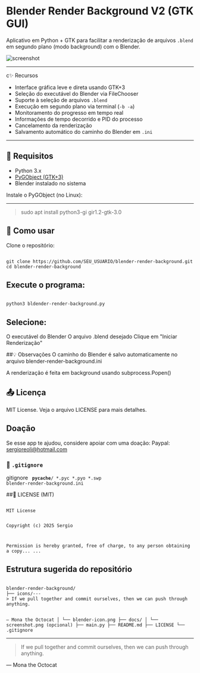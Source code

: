 # Blender Render Background V2 (GTK GUI)

Aplicativo em Python + GTK para facilitar a renderização de arquivos `.blend` em segundo plano (modo background) com o Blender.

![screenshot](docs/screenshot.png) <!-- opcional se quiser colocar uma imagem -->

---

c✨ Recursos

- Interface gráfica leve e direta usando GTK+3
- Seleção do executável do Blender via FileChooser
- Suporte à seleção de arquivos `.blend`
- Execução em segundo plano via terminal (`-b -a`)
- Monitoramento do progresso em tempo real
- Informações de tempo decorrido e PID do processo
- Cancelamento da renderização
- Salvamento automático do caminho do Blender em `.ini`

---

## 🔧 Requisitos

- Python 3.x
- [PyGObject (GTK+3)](https://pygobject.readthedocs.io/en/latest/)
- Blender instalado no sistema

Instale o PyGObject (no Linux):

---
> sudo apt install python3-gi gir1.2-gtk-3.0

## 🚀 Como usar
Clone o repositório:

<code>
git clone https://github.com/SEU_USUARIO/blender-render-background.git
cd blender-render-background
</code>

## Execute o programa:

<code>
python3 bldender-render-background.py
</code>  

## Selecione:

O executável do Blender
O arquivo .blend desejado
Clique em "Iniciar Renderização"

##💡 Observações
O caminho do Blender é salvo automaticamente no arquivo blender-render-background.ini

A renderização é feita em background usando subprocess.Popen()

## 📤 Licença
MIT License. Veja o arquivo LICENSE para mais detalhes.

## Doação
Se esse app te ajudou, considere apoiar com uma doação:
Paypal: sergioreoli@hotmail.com

### 📄 `.gitignore`
gitignore
<code>
__pycache__/
*.pyc
*.pyo
*.swp
blender-render-background.ini
</code>

##📄 LICENSE (MIT)

<code>
MIT License

Copyright (c) 2025 Sergio

Permission is hereby granted, free of charge, to any person obtaining a copy...
...
</code>

## Estrutura sugerida do repositório

<code>
blender-render-background/
├── icons/---
> If we pull together and commit ourselves, then we can push through anything.

— Mona the Octocat
│   └── blender-icon.png
├── docs/
│   └── screenshot.png (opcional)
├── main.py
├── README.md
├── LICENSE
└── .gitignore
</code>


---
> If we pull together and commit ourselves, then we can push through anything.

— Mona the Octocat
